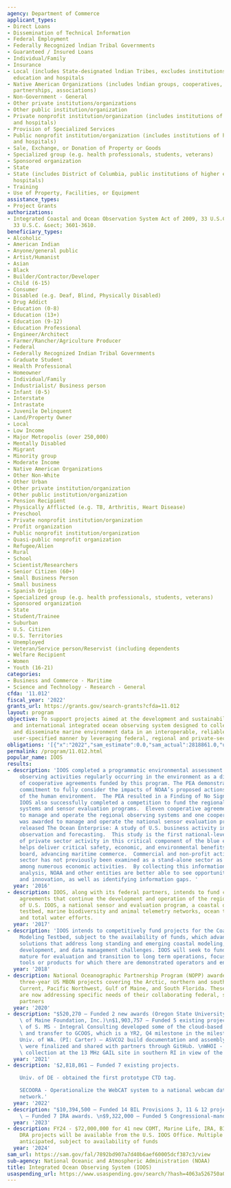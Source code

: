 ```yaml
---
agency: Department of Commerce
applicant_types:
- Direct Loans
- Dissemination of Technical Information
- Federal Employment
- Federally Recognized lndian Tribal Governments
- Guaranteed / Insured Loans
- Individual/Family
- Insurance
- Local (includes State-designated lndian Tribes, excludes institutions of higher
  education and hospitals
- Native American Organizations (includes lndian groups, cooperatives, corporations,
  partnerships, associations)
- Non-Government - General
- Other private institutions/organizations
- Other public institution/organization
- Private nonprofit institution/organization (includes institutions of higher education
  and hospitals)
- Provision of Specialized Services
- Public nonprofit institution/organization (includes institutions of higher education
  and hospitals)
- Sale, Exchange, or Donation of Property or Goods
- Specialized group (e.g. health professionals, students, veterans)
- Sponsored organization
- State
- State (includes District of Columbia, public institutions of higher education and
  hospitals)
- Training
- Use of Property, Facilities, or Equipment
assistance_types:
- Project Grants
authorizations:
- Integrated Coastal and Ocean Observation System Act of 2009, 33 U.S.C 3601-3610..
  33 U.S.C. &sect; 3601-3610.
beneficiary_types:
- Alcoholic
- American Indian
- Anyone/general public
- Artist/Humanist
- Asian
- Black
- Builder/Contractor/Developer
- Child (6-15)
- Consumer
- Disabled (e.g. Deaf, Blind, Physically Disabled)
- Drug Addict
- Education (0-8)
- Education (13+)
- Education (9-12)
- Education Professional
- Engineer/Architect
- Farmer/Rancher/Agriculture Producer
- Federal
- Federally Recognized Indian Tribal Governments
- Graduate Student
- Health Professional
- Homeowner
- Individual/Family
- Industrialist/ Business person
- Infant (0-5)
- Interstate
- Intrastate
- Juvenile Delinquent
- Land/Property Owner
- Local
- Low Income
- Major Metropolis (over 250,000)
- Mentally Disabled
- Migrant
- Minority group
- Moderate Income
- Native American Organizations
- Other Non-White
- Other Urban
- Other private institution/organization
- Other public institution/organization
- Pension Recipient
- Physically Afflicted (e.g. TB, Arthritis, Heart Disease)
- Preschool
- Private nonprofit institution/organization
- Profit organization
- Public nonprofit institution/organization
- Quasi-public nonprofit organization
- Refugee/Alien
- Rural
- School
- Scientist/Researchers
- Senior Citizen (60+)
- Small Business Person
- Small business
- Spanish Origin
- Specialized group (e.g. health professionals, students, veterans)
- Sponsored organization
- State
- Student/Trainee
- Suburban
- U.S. Citizen
- U.S. Territories
- Unemployed
- Veteran/Service person/Reservist (including dependents
- Welfare Recipient
- Women
- Youth (16-21)
categories:
- Business and Commerce - Maritime
- Science and Technology - Research - General
cfda: '11.012'
fiscal_year: '2022'
grants_url: https://grants.gov/search-grants?cfda=11.012
layout: program
objective: To support projects aimed at the development and sustainability of a national
  and international integrated ocean observing system designed to collect, monitor
  and disseminate marine environment data in an interoperable, reliable, timely and
  user-specified manner by leveraging federal, regional and private-sector partnerships.
obligations: '[{"x":"2022","sam_estimate":0.0,"sam_actual":2818861.0,"usa_spending_actual":52469125.0},{"x":"2023","sam_estimate":22588738.0,"sam_actual":0.0,"usa_spending_actual":71141096.25},{"x":"2024","sam_estimate":72000000.0,"sam_actual":0.0,"usa_spending_actual":153780883.0}]'
permalink: /program/11.012.html
popular_name: IOOS
results:
- description: 'IOOS completed a programmatic environmental assessment (PEA) of the
    observing activities regularly occurring in the environment as a direct result
    of cooperative agreements funded by this program. The PEA demonstrates the program’s
    commitment to fully consider the impacts of NOAA’s proposed actions on the quality
    of the human environment.  The PEA resulted in a Finding of No Significant Impact.
    IOOS also successfully completed a competition to fund the regional observing
    systems and sensor evaluation programs.  Eleven cooperative agreements were awarded
    to manage and operate the regional observing systems and one cooperative agreement
    was awarded to manage and operate the national sensor evaluation program.  IOOS
    released The Ocean Enterprise: A study of U.S. business activity in ocean measurement,
    observation and forecasting.  This study is the first national-level assessment
    of private sector activity in this critical component of the blue economy, which
    helps deliver critical safety, economic, and environmental benefits across the
    board, advancing maritime commerce.  Commercial and non-profit activity in this
    sector has not previously been examined as a stand-alone sector as it is scattered
    among numerous economic activities.  By collecting this information into a single
    analysis, NOAA and other entities are better able to see opportunities for partnerships
    and innovation, as well as identifying information gaps. '
  year: '2016'
- description: IOOS, along with its federal partners, intends to fund cooperative
    agreements that continue the development and operation of the regional component
    of U.S. IOOS, a national sensor and evaluation program, a coastal ocean modeling
    testbed, marine biodiversity and animal telemetry networks, ocean technology transition
    and total water efforts.
  year: '2017'
- description: 'IOOS intends to competitively fund projects for the Coastal Ocean
    Modeling Testbed, subject to the availability of funds, which advance new or existing
    solutions that address long standing and emerging coastal modeling, forecast product
    development, and data management challenges. IOOS will seek to fund projects ¬sufficiently
    mature for evaluation and transition to long term operations, focused on models,
    tools or products for which there are demonstrated operators and end users. '
  year: '2018'
- description: National Oceanographic Partnership Program (NOPP) awarded three new
    three-year US MBON projects covering the Arctic, northern and southern California
    Current, Pacific Northwest, Gulf of Maine, and South Florida. These three projects
    are now addressing specific needs of their collaborating federal, state and foundation
    partners
  year: '2020'
- description: "$520,270 – Funded 2 new awards (Oregon State University and the Gulf\
    \ of Maine Foundation, Inc.)\n$1,903,757 – Funded 5 existing project. \nUniv.\
    \ of S. MS - Integral Consulting developed some of the cloud-based data processing\
    \ and transfer to GCOOS, which is a YR2, Q4 milestone in the milestone schedule.\n\
    Univ. of WA. (PI: Carter) – ASVCO2 build documentation and assembly instructions\
    \ were finalized and shared with partners through GitHub. \nWHOI - finalized data\
    \ collection at the 13 MHz GAIL site in southern RI in view of the BI wind farm."
  year: '2021'
- description: '$2,818,861 – Funded 7 existing projects.

    Univ. of DE - obtained the first prototype CTD tag.

    SECOORA - Operationalize the WebCAT system to a national webcam data management
    network.'
  year: '2022'
- description: "$10,394,500 – Funded 14 BIL Provisions 3, 11 & 12 projects.\n$2,872,238\
    \ – Funded 7 IRA awards. \n$9,322,000 – Funded 5 Congressional-mandated earmarks"
  year: '2023'
- description: FY24 - $72,000,000 for 41 new COMT, Marine Life, IRA, BIL, DMAC, OTT,
    DRA projects will be available from the U.S. IOOS Office. Multiple awards are
    anticipated, subject to availability of funds
  year: '2024'
sam_url: https://sam.gov/fal/7892bd907a7d40b6aef60005dcf387c3/view
sub-agency: National Oceanic and Atmospheric Administration (NOAA)
title: Integrated Ocean Observing System (IOOS)
usaspending_url: https://www.usaspending.gov/search/?hash=4063a526750a076791576851258b25bf
---
```

